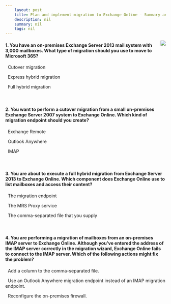 ```yaml
---
    layout: post
    title: Plan and implement migration to Exchange Online - Summary and knowledge check
    description: nil
    summary: nil
    tags: nil
---
```



 <a target="_blank" href="https://docs.microsoft.com/en-us/learn/modules/m365-messaging-migration/summary-knowledge-check/"><i class="fas fa-external-link-alt"></i> </a>
 <img align="right" src="https://docs.microsoft.com/en-us/learn/achievements/plan-implement-mailbox-migration.svg">
####  1. You have an on-premises Exchange Server 2013 mail system with 3,000 mailboxes. What type of migration should you use to move to Microsoft 365?


<i class='far fa-square'></i> &nbsp;&nbsp;Cutover migration

<i class='far fa-square'></i> &nbsp;&nbsp;Express hybrid migration

<i class='fas fa-check-square' style='color: Dodgerblue;'></i> &nbsp;&nbsp;Full hybrid migration
<br />
<br />
<br />

####  2. You want to perform a cutover migration from a small on-premises Exchange Server 2007 system to Exchange Online. Which kind of migration endpoint should you create?


<i class='far fa-square'></i> &nbsp;&nbsp;Exchange Remote

<i class='fas fa-check-square' style='color: Dodgerblue;'></i> &nbsp;&nbsp;Outlook Anywhere

<i class='far fa-square'></i> &nbsp;&nbsp;IMAP
<br />
<br />
<br />

####  3. You are about to execute a full hybrid migration from Exchange Server 2013 to Exchange Online. Which component does Exchange Online use to list mailboxes and access their content?


<i class='far fa-square'></i> &nbsp;&nbsp;The migration endpoint

<i class='fas fa-check-square' style='color: Dodgerblue;'></i> &nbsp;&nbsp;The MRS Proxy service

<i class='far fa-square'></i> &nbsp;&nbsp;The comma-separated file that you supply
<br />
<br />
<br />

####  4. You are performing a migration of mailboxes from an on-premises IMAP server to Exchange Online. Although you’ve entered the address of the IMAP server correctly in the migration wizard, Exchange Online fails to connect to the IMAP server. Which of the following actions might fix the problem?


<i class='far fa-square'></i> &nbsp;&nbsp;Add a column to the comma-separated file.

<i class='far fa-square'></i> &nbsp;&nbsp;Use an Outlook Anywhere migration endpoint instead of an IMAP migration endpoint.

<i class='fas fa-check-square' style='color: Dodgerblue;'></i> &nbsp;&nbsp;Reconfigure the on-premises firewall.
<br />
<br />
<br />
